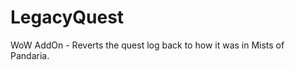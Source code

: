 LegacyQuest
===========

WoW AddOn - Reverts the quest log back to how it was in Mists of Pandaria.
